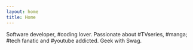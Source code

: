 ```yaml
---
layout: home
title: Home
---
```

Software developer, #coding lover. Passionate about #TVseries, #manga; #tech fanatic and #youtube addicted. Geek with Swag.
